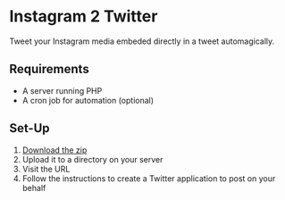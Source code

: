 # Instagram 2 Twitter

Tweet your Instagram media embeded directly in a tweet automagically.

## Requirements

- A server running PHP
- A cron job for automation (optional)

## Set-Up
1. [Download the zip](https://github.com/kingkool68/ig2twitter/archive/master.zip)
2. Upload it to a directory on your server
3. Visit the URL
4. Follow the instructions to create a Twitter application to post on your behalf
